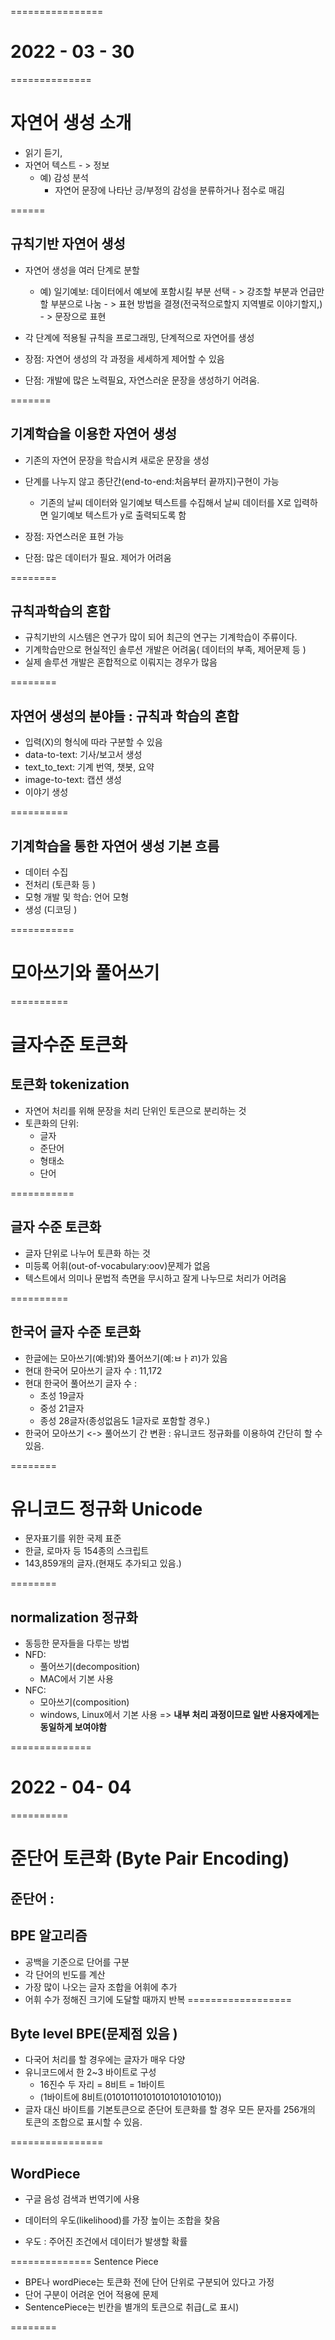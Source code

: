 ================
# 2022 - 03 - 30
==============

# 자연어 생성 소개 
- 읽기 듣기,
- 자연어 텍스트 - > 정보
    - 예) 감성 분석 
        - 자연어 문장에 나타난 긍/부정의 감성을 분류하거나 점수로 매김


======
## 규칙기반 자연어 생성
- 자연어 생성을 여러 단계로 분할 
    - 예) 일기예보: 데이터에서 예보에 포함시킬 부분 선택 - > 강조할 부분과 언급만할 부분으로 나눔 - > 표현 방법을 결졍(전국적으로할지 지역별로 이야기할지,) - > 문장으로 표현 

- 각 단계에 적용될 규칙을 프로그래밍, 단계적으로 자연어를 생성

- 장점: 자연어 생성의 각 과정을 세세하게 제어할 수 있음
- 단점: 개발에 많은 노력필요, 자연스러운 문장을 생성하기 어려움. 

=======
## 기계학습을 이용한 자연어 생성 
- 기존의 자연어 문장을 학습시켜 새로운 문장을 생성
- 단계를 나누지 않고 종단간(end-to-end:처음부터 끝까지)구현이 가능
    - 기존의 날씨 데이터와 일기예보 텍스트를 수집해서 날씨 데이터를 X로 입력하면 일기예보 텍스트가 y로 출력되도록 함

- 장점: 자연스러운 표현 가능
- 단점: 많은 데이터가 필요. 제어가 어려움


========
## 규칙과학습의 혼합
- 규칙기반의 시스템은 연구가 많이 되어 최근의 연구는 기계학습이 주류이다.
- 기계학습만으로 현실적인 솔루션 개발은 어려움( 데이터의 부족, 제어문제 등 )
- 실제 솔루션 개발은 혼합적으로 이뤄지는 경우가 많음 




========
## 자연어 생성의 분야들 : 규칙과 학습의 혼합 
- 입력(X)의 형식에 따라 구분할 수 있음
- data-to-text: 기사/보고서 생성
- text_to_text: 기계 번역, 챗봇, 요약
- image-to-text: 캡션 생성
- 이야기 생성 


==========
## 기계학습을 통한 자연어 생성 기본 흐름 
- 데이터 수집
- 전처리 (토큰화 등 )
- 모형 개발 및 학습: 언어 모형
- 생성 (디코딩 )


===========
# 모아쓰기와 풀어쓰기

==========
# 글자수준 토큰화 
## 토큰화 tokenization
- 자연어 처리를 위해 문장을 처리 단위인 토큰으로 분리하는 것 
- 토큰화의 단위:
    - 글자
    - 준단어
    - 형태소
    - 단어 

===========
## 글자 수준 토큰화

- 글자 단위로 나누어 토큰화 하는 것
- 미등록 어휘(out-of-vocabulary:oov)문제가 없음
- 텍스트에서 의미나 문법적 측면을 무시하고 잘게 나누므로 처리가 어려움

==========
## 한국어 글자 수준 토큰화 
- 한글에는 모아쓰기(예:밝)와 풀어쓰기(예:ㅂㅏㄺ)가 있음
- 현대 한국어 모아쓰기 글자 수 : 11,172
- 현대 한국어 풀어쓰기 글자 수 :
    - 초성 19글자
    - 중성 21글자
    - 종성 28글자(종성없음도 1글자로 포함할 경우.)
- 한국어 모아쓰기 <-> 풀어쓰기 간 변환 : 유니코드 정규화를 이용하여 간단히 할 수 있음. 

========
# 유니코드 정규화 Unicode

- 문자표기를 위한 국제 표준
- 한글, 로마자 등 154종의 스크립트
- 143,859개의 글자.(현재도 추가되고 있음.)

========
## normalization 정규화 
- 동등한 문자들을 다루는 방법
- NFD:
    - 풀어쓰기(decomposition)
    - MAC에서 기본 사용
- NFC:
    - 모아쓰기(composition)
    - windows, Linux에서 기본 사용
=> **내부 처리 과정이므로 일반 사용자에게는 동일하게 보여야함**

==============
# 2022 - 04- 04
==========
# 준단어 토큰화 (Byte Pair Encoding)

## 준단어 : 

## BPE 알고리즘

 - 공백을 기준으로 단어를 구분
 - 각 단어의 빈도를 계산
 - 가장 많이 나오는 글자 조합을 어휘에 추가
 - 어휘 수가 정해진 크기에 도달할 때까지 반복
==================

 ## Byte level BPE(문제점 있음 )
 - 다국어 처리를 할 경우에는 글자가 매우 다양
 - 유니코드에서 한 2~3 바이트로 구성
    - 16진수 두 자리 = 8비트 = 1바이트 
    - (1바이트에 8비트(010101101010101010101010))
 - 글자 대신 바이트를 기본토큰으로 준단어 토큰화를 할 경우 모든 문자를 256개의 토큰의 조합으로 표시할 수 있음. 

================
## WordPiece
- 구글 음성 검색과 번역기에 사용

- 데이터의 우도(likelihood)를 가장 높이는 조합을 찾음
- 우도 : 주어진 조건에서 데이터가 발생할 확률 

==============
Sentence Piece
- BPE나 wordPiece는 토큰화 전에 단어 단위로 구분되어 있다고 가정
- 단어 구분이 어려운 언어 적용에 문제
- SentencePiece는 빈칸을 별개의 토큰으로 취급(_로 표시)

========

